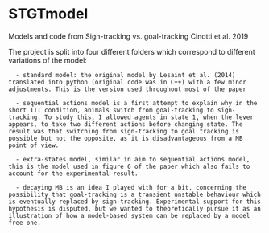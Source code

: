 # STGTmodel
 Models and code from Sign-tracking vs. goal-tracking Cinotti et al.  2019

The project is split into four different folders which correspond to different variations of the model:

      - standard model: the original model by Lesaint et al. (2014) translated into python (original code was in C++) with a few minor adjustments. This is the version used throughout most of the paper
      
      - sequential actions model is a first attempt to explain why in the short ITI condition, animals switch from goal-tracking to sign-tracking. To study this, I allowed agents in state 1, when the lever appears, to take two different actions before changing state. The result was that switching from sign-tracking to goal tracking is possible but not the opposite, as it is disadvantageous from a MB point of view.
      
      - extra-states model, similar in aim to sequential actions model, this is the model used in figure 6 of the paper which also fails to account for the experimental result.
      
      - decaying MB is an idea I played with for a bit, concerning the possibility that goal-tracking is a transient unstable behaviour which is eventually replaced by sign-tracking. Experimental support for this hypothesis is disputed, but we wanted to theoretically pursue it as an illustration of how a model-based system can be replaced by a model free one.
